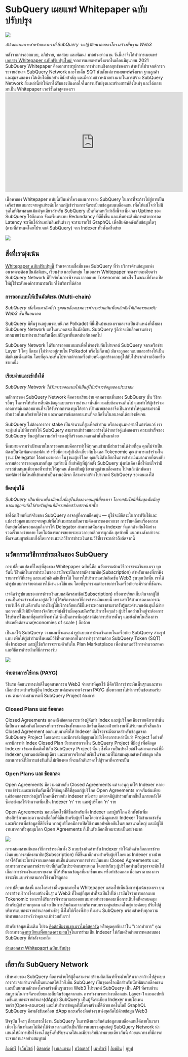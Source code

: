 # SubQuery เผยแพร่ Whitepaper ฉบับปรับปรุง

![](https://miro.medium.com/max/700/0*guA8YHyJPhu0wmzf)

_อัปเดตแผนการสำหรับแนวทางที่ SubQuery จะปฏิวัติอนาคตของโครงสร้างพื้นฐาน Web3_

หลังจากการออกแบบ, อภิปราย, ทดสอบ และพัฒนา มาอย่างยาวนาน วันนี้เราจึงได้ทำการเผยแพร่ [เอกสาร Whitepaper ฉบับปรับปรุงใหม่ ](https://static.subquery.network/whitepaper.pdf) จากการเผยแพร่ครั้งแรกในเดือนมิถุนายน 2021 SubQuery Whitepaper คือเอกสารสรุปกรอบการทำงานเชิงกลยุทธ์ของเรา สำหรับโปรเจกต์การกระจายอำนาจ SubQuery Network และโทเค็น SQT นับตั้งแต่การเผยแพร่ครั้งแรก ฐานลูกค้าและชุมชนของเราได้เติบโตขึ้นอย่างมีนัยสำคัญ และมีความก้าวหน้าอย่างมากในการสร้าง SubQuery Network สิ่งเหล่านี้ทำให้เราได้รับแรงบันดาลใจในการปรับปรุงและสร้างสรรค์สิ่งใหม่ๆ และได้กลายมาเป็น Whitepaper เวอร์ชั่นล่าสุดของเรา <iframe width="560" height="315" src="https://www.youtube.com/embed/Ghxyw5bIHs8" title="YouTube Video Player" frameborder="0" allow="accelerometer; autoplay; clipboard-write; encrypted-media; gyroscope; picture-in-picture" allowfullscreen mark="crwd-mark"></iframe>

เนื้อหาของ Whitepaper ฉบับนี้เป็นเค้าโครงแผนการของ SubQuery ในการที่จะก้าวไปสู่การเป็นเครือข่ายแบบกระจายศูนย์ระดับโลกแก่ผู้เข้าร่วมการจัดระเบียบข้อมูลบนบล็อคเชน เพื่อให้แน่ใจว่าไม่มีจุดใดที่ผิดพลาดแม้แต่จุดเดียวสำหรับ SubQuery เป็นที่คาดหวังว่าสิ่งนี้จะเพิ่มเวลา Uptime ของ SubQuery ได้อีกมาก จัดเตรียมระบบ Redundancy ที่ดียิ่งขึ้น และเพิ่มประสิทธิภาพด้วยการลด Latency จะเห็นได้ว่าแอปพลิเคชันต่างๆ จะสามารถใช้ GraphQL เพื่อสืบค้นคลังเก็บข้อมูลใดๆ (ตามที่กำหนดโดยโปรเจกต์ SubQuery) จาก Indexer ทั่วทั้งเครือข่าย

![](https://miro.medium.com/max/700/0*xtd6e7mn7JkfhpzG)

## สิ่งที่เรามุ่งเน้น

[Whitepaper ฉบับปรับปรุงนี้](https://static.subquery.network/whitepaper.pdf) รักษาความเชื่อมั่นของ SubQuery ที่ว่า บริการด้านข้อมูลแห่งอนาคตจะต้องเป็นมัลติเชน, เรียบง่าย และยืดหยุ่น ในเอกสาร Whitepaper จะลงรายละเอียดว่า SubQuery Network มีปัจจัยในการพิจารณาออกแบบ Tokenomic อย่างไร ในขณะที่ยังคงเปิดให้ผู้ใช้ระดับองค์กรสามารถเรียกใช้บริการได้ด้วย

### การออกแบบให้เป็นมัลติเชน (Multi-chain)

_SubQuery เชื่อในแนวคิดที่ว่า ชุมชนบล็อคเชนควรทำงานร่วมกันเพื่อผลักดันให้เกิดการยอมรับ Web3 ซึ่งเป็นอนาคต_

SubQuery มีพื้นฐานอยู่บนระบบนิเวศ Polkadot ที่นี่เป็นบ้านของเราและจะเป็นตำแหน่งที่ตั้งของ SubQuery Network แต่ในอนาคตจะเป็นมัลติเชน SubQuery รู้ดีว่าจะมีบล็อคเชนต่างๆ มากมายเข้ามาทำงานร่วมกันเพื่อแก้ปัญหาที่แตกต่างกันออกไป

SubQuery Network ได้รับการออกแบบมาเพื่อให้รองรับกับโปรเจกต์ SubQuery จากเครือข่าย Layer 1 ใดๆ ก็ตาม (ไม่ว่าจะอยู่ภายใน Polkadot หรือไม่ก็ตาม) มันจะถูกออกแบบและสร้างให้เป็นมัลติเชนตั้งแต่ต้น โดยที่คุณจะเห็นโปรเจกต์จากเครือข่ายหนึ่งถูกสร้างควบคู่ไปกับโปรเจกต์จากอีกเครือข่ายหนึ่ง

### เรียบง่ายและเข้าถึงได้

_SubQuery Network ได้รับการออกแบบให้เป็นผู้ให้บริการข้อมูลของประชาชน_

หลักการของ SubQuery Network คือความเรียบง่าย ตามความเห็นของ SubQuery นั้น วิธีการอื่นๆ ในการให้บริการสืบค้นข้อมูลแบบกระจายอำนาจนั้นมีความซับซ้อนจนเกินไป และทำให้ผู้เข้าร่วมคาดการณ์ผลตอบแทนที่จะได้รับจากการลงทุนได้ยาก เป้าหมายของเราจึงเป็นการทำให้คุณสามารถมีส่วนร่วมในเครือข่ายได้ง่าย และคาดการณ์ผลตอบแทนที่จะเกิดขึ้นในอนาคตได้อย่างชัดเจน

SubQuery ไม่ต้องการการ stake เป็นจำนวนที่สูงเพื่อเข้าร่วม หรือลงทุนมหาศาลในฮาร์ดแวร์ เราจะมุ่งเน้นไปที่การทำให้ SubQuery สามารถเข้าร่วมและสร้างได้ง่ายกว่าคู่แข่งของเรา ความสำเร็จของ SubQuery ขึ้นอยู่กับความสำเร็จของผู้ที่สร้างอนาคตเหล่านั้นขึ้นมาด้วย

ซึ่งหมายความว่าเป้าหมายในการออกแบบคือการทำให้ทุกคนเข้ามามีส่วนร่วมได้ง่ายที่สุด คุณไม่จำเป็นต้องเป็นนักพัฒนาซอฟต์แวร์ หรือมีความรู้เชิงลึกเกี่ยวกับโมเดล Tokenomic คุณสามารถเข้าร่วมในฐานะ Delegator ได้อย่างง่ายดาย ในฐานะผู้บริโภค คุณยังมีตัวเลือกในการชำระเงินมากมายที่ตรงกับความต้องการของคุณมากที่สุด สุดท้ายนี้ สิ่งสำคัญที่ผู้ก่อตั้ง SubQuery มุ่งเน้นคือ เพื่อให้แน่ใจว่ามีการสนับสนุนเพียงพอที่จะช่วยให้ทุกคน ตั้งแต่ทีมผู้เชี่ยวชาญด้านบล็อคเชน ไปจนถึงนักพัฒนาซอฟต์แวร์มือใหม่ที่เข้ามาทำเป็นงานอดิเรก ก็สามารถสร้างโปรเจกต์ SubQuery ของตนเองได้

### ยืดหยุ่นได้

_SubQuery เป็นเพียงเครื่องมือหนึ่งที่อยู่ในมือของคอมมูนิตี้ของเรา โอกาสอันไม่มีที่สิ้นสุดนั้นมีอยู่ หากแต่ถูกจำกัดไว้สำหรับผู้คนที่มีความคิดสร้างสรรค์เท่านั้น_

ข้อได้เปรียบที่แท้จริงของ SubQuery อาจอยู่ที่ความยืดหยุ่น — ผู้ใช้จะมีอิสระในการปรับใช้และแปลงข้อมูลแบบกระจายศูนย์เพื่อให้เหมาะสมกับความต้องการของพวกเขา การขับเคลื่อนเรื่องความยืดหยุ่นนี้ยังครอบคลุมถึงการให้ Delegator สามารถสนับสนุน Indexer ที่แตกต่างกันได้อย่างรวดเร็วและง่ายดาย โดยไม่ต้องรอการขยายระยะเวลายกเลิกการผูกมัด สุดท้ายนี้ แนวทางดังกล่าวจะชัดเจนสมบูรณ์แบบได้โดยการแนะนำวิธีการชำระเงินสามวิธีที่เราจะกล่าวถึงถัดจากนี้

## นวัตกรรมวิธีการชำระเงินของ SubQuery

การเปลี่ยนแปลงที่ใหญ่ที่สุดของ Whitepaper ฉบับนี้คือ นวัตกรรมด้านวิธีการชำระเงินของเรา ทุกวันนี้ วิธีหลักในการชำระเงินของเรามักจะเป็นการสมัครสมาชิก(Subscription) สำหรับเพลงที่เราฟัง รายการทีวีที่เราดู และแอปพลิเคชันที่เราใช้ ในการให้บริการแอปพลิเคชัน Web3 รุ่นบุกเบิกนั้น เราได้นำรูปแบบการจ่ายตามการใช้งาน มาใช้แทน โดยที่ธุรกรรมแต่ละรายการในเครือข่ายจะมีราคาที่ชัดเจน

เราคิดว่ารูปแบบของการชำระเงินแบบสมัครสมาชิก(Subscription) หรือการเรียกเก็บเงินจากผู้ใช้งานเป็นประจำจะยังคงอยู่ต่อไป ผู้ให้บริการชอบวิธีการชำระเงินแบบนี้ เพราะทำให้สามารถคาดการณ์รายรับได้ เช่นเดียวกัน ทางฝั่งผู้ใช้บริการก็ชอบวิธีนี้เพราะพวกเขาสามารถรับรู้และคำนวณต้นทุนได้ง่าย นอกจากนี้ยังมีปัจจัยทางจิตวิทยาที่บ่งชี้ว่าเมื่อคุณสมัครรับบริการใดๆแล้ว ผู้บริโภคส่วนใหญ่จะต้องการใช้บริการให้มากที่สุดเท่าที่จะทำได้ ซึ่งเป็นการเพิ่มอุปสงค์ต่อการบริการนั้นๆ และยังช่วยในเรื่องการประหยัดต่อขนาด(economies of scale ) อีกด้วย

เป็นผลให้ SubQuery วางแผนที่จะแนะนำรูปแบบการชำระเงินภายในเครือข่าย SubQuery สามรูปแบบ เพื่อให้ผู้เข้าร่วมทั้งหมดมีวิธีที่หลากหลายในการทำธุรกรรมด้วย SubQuery Token (SQT) ทั้ง Indexer และผู้ใช้บริการจะรวมตัวกันใน Plan Marketplace เพื่อนำเสนอวิธีการคำนวณราคาและวิธีการชำระเงินที่มีการรองรับ

![](https://miro.medium.com/max/700/0*f0yVHlbWTE8DdjuB)

### จ่ายตามการใช้งาน (PAYG)

วิธีแรก คือแนวทางปกติในอุตสาหกรรม Web3 จ่ายเท่าที่คุณใช้ นี่คือวิธีการชำระเงินพื้นฐานและทางเลือกสำรองสำหรับผู้อื่น Indexer แต่ละคนจะแจ้งราคา PAYG เมื่อพวกเขาได้ทำการยื่นข้อเสนอรับงาน ตามความสามารถที่ SubQuery Project ต้องการ

### Closed Plans และ ข้อตกลง

Closed Agreements แสดงถึงข้อตกลงระหว่างผู้จัดทำ Index และผู้บริโภคเพียงรายเดียวเท่านั้น นี้เป็นความสัมพันธ์โดยตรงที่การชำระเงินทั้งหมดจะเกิดขึ้นเมื่อสองฝ่ายทำงานที่ได้รับจนเสร็จสิ้นแล้ว Closed Agreement ออกแบบมาเพื่อให้ Indexer มั่นใจว่าจะมีตลาดสำหรับข้อมูลจาก SubQuery Project โดยเฉพาะ และมีการส่งสัญญาณไปยังโครงการเหล่านั้นว่า Project ใดบ้างที่ควรมีการทำ Index Closed Plan ยังสามารถวางใน SubQuery Project ที่มีอยู่ เพื่อดึงดูด Indexer เข้ามาเพิ่มเติมให้กับ SubQuery Project นั้นๆ ซึ่งนี้อาจเป็นประโยชน์ในสถานการณ์ที่มี Indexer ผูกขาดแต่เพียงผู้เดียว และเขาอาจเรียกเก็บเงินในจำนวนที่ไม่สมเหตุผลสำหรับข้อมูล หรือสถานการณ์ที่มีการแข่งขันกันไม่เพียงพอ ที่จะผลักดันราคาไปสู่ราคาที่ควรจะเป็น

### Open Plans เเละ ข้อตกลง

Open Agreements มีความคล้ายกับ Closed Agreements แต่จะอนุญาตให้ Indexer หลายรายเข้าร่วมและแข่งขันกันเพื่อให้ข้อมูลที่ดีที่สุดแก่ผู้บริโภค Open Agreements อาจเริ่มต้นเพียงแค่ข้อตกลงระหว่างผู้บริโภคหนึ่งรายกับ indexer หนึ่งราย แต่อาจมีผู้เข้าร่วมที่มากขึ้นในภายหลังได้ ซึ่งจะส่งผลให้จำนวนเพิ่มเป็น Indexer 'n' ราย และผู้บริโภค 'n' ราย

Open Agreements มอบเงื่อนไขที่ดีขึ้นสำหรับทั้ง Indexer และผู้บริโภค อีกทั้งยังเพิ่มประสิทธิภาพและความน่าเชื่อถือที่ดีขึ้นสำหรับผู้บริโภคโดยการดึงดูดเหล่า Indexer ให้เข้ามาแข่งขันและบริการเพื่อข้อมูลที่ดียิ่งขึ้น หากผู้บริโภคมีการเปิดใช้งานแอปพลิเคชันในสเกลขนาดใหญ่ และมีผู้ใช้งานมาจากทั่วทุกมุมโลก Open Agreements ก็เป็นตัวเลือกที่เหมาะสมเป็นอย่างมาก

![](https://miro.medium.com/max/1400/0*sc9-ee7VTl0XEhTS)

การผสมผสานกันของวิธีการชำระเงินทั้ง 3 แบบข้างต้นสำหรับ Indexer ทำให้เกิดตัวเลือกการชำระเงินแบบการสมัครสมาชิก(Subscription) ที่ดีขึ้นมาอีกทางสำหรับผู้บริโภคและ Indexer บางฝ่ายอาจได้รับประโยชน์จากผลตอบแทนที่แน่นอนจากการชำระเงินแบบ Closed Agreements และสามารถการคาดการณ์รายจ่ายที่เกิดเป็นประจำตามรายงวด โดยเท่ากันๆ ผู้บริโภคท่านอื่นๆอาจจะหันไปเลือกการชำระเงินแบบรายงวด ที่ให้ปริมาณข้อมูลที่มากขึ้นแทน หรือทำข้อตกลงเพื่อลดราคาของการชำระเงินแบบจ่ายตามการใช้งานให้ถูกลง

การเปลี่ยนแปลงนี้ และโครงร่างอื่นๆมากมายใน Whitepaper แสดงให้เห็นถึงการมุ่งเน้นของเรา บนการสร้างบริการโครงสร้างพื้นฐาน Web3 ที่ใหญ่ที่สุดเท่าที่จะเป็นไปได้ เรามั่นใจว่าการออกแบบ Tokenomic ของเราได้รับการพิจารณาและออกแบบมาอย่างรอบคอบเพื่อการเติบโตที่ครอบคลุมสำหรับผู้เข้าร่วมทุกคน แม้จะเป็นการเริ่มต้นมาจากบริการแบบรวมศูนย์ขนาดใหญ่และค่อยๆ ปรับไปสู่บริการแบบกระจายอำนาจอย่างช้าๆ ซึ่งไม่ใช่เรื่องที่ง่าย ทีมงาน SubQuery พร้อมสำหรับทุกความท้าทายและเราหวังว่าคุณจะเข้าร่วมกับเรา!

สำหรับข้อมูลเพิ่มเติม โปรด [ติดต่อทีมงานของเราในดิสคอร์ด](https://discord.com/invite/78zg8aBSMG) หรือพูดคุยกับเราใน "เวลาทำการ" คุณยังสามารถ[ลงทะเบียนเพื่อแสดงความสนใจ](https://forms.gle/RyXyhb8T9Gxkwi7R9)ในการร่วมเป็น Indexer ให้กับเครือข่ายการทดสอบของ SubQuery ที่กำลังจะมาถึง

[อ่านเอกสาร Whitepaprt ฉบับปรับปรุง](https://static.subquery.network/whitepaper.pdf)

## เกี่ยวกับ SubQuery Network

เป้าหมายของ SubQuery คือการช่วยให้ผู้อื่นสามารถสร้างผลิตภัณฑ์ที่จะช่วยให้พวกเราก้าวไปสู่ระบบการกระจายอำนาจที่เป็นอนาคตได้เร็วยิ่งขึ้น SubQuery เป็นชุดเครื่องมือสำหรับนักพัฒนาบล็อคเชนและเป็นแกนหลักของโครงสร้างพื้นฐานของ Web3 โปรเจกต์ SubQuery เป็น API ที่ครบถ้วนสมบูรณ์ในการจัดระเบียบและสืบค้นข้อมูลจากเชน การทำงานระหว่างบล็อคเชน Layer-1 และแอปพลิเคชั่นแบบกระจายอำนาจ(dApp) SubQuery เป็นผู้จัดระเบียบ Indexer แบบโอเพนซอร์ซ(Open-source) และให้บริการข้อมูลที่มีโครงสร้างที่ดีด้วยเทคโนโลยี GraphQL SubQuery คือพลังขับเคลื่อน dApp และเครื่องมือต่างๆ แห่งยุคถัดไปด้วยข้อมูล Web3

ปัจจุบัน ใครๆ ก็สามารถใช้งาน SubQuery ในการดึงและสืบค้นข้อมูลบนบล็อคเชนได้ภายในเวลาเพียงไม่กี่นาทีและไม่มีค่าใช้จ่าย หากแต่ยังเป็นวิธีการแบบรวมศูนย์อยู่ SubQuery Network นำเสนอให้มีการเปิดใช้งานโซลูชันที่ปรับขนาดได้และมีประสิทธิภาพแบบเดียวกันนี้ ด้วยแนวทางที่มีการกระจายอำนาจอย่างสมบูรณ์

[ลิงค์ทรี](https://linktr.ee/subquerynetwork) | [เว็บไซต์](https://subquery.network/) | [ดิสคอร์ด](https://discord.com/invite/78zg8aBSMG) | [เทเลแกรม](https://t.me/subquerynetwork) | [ทวิตเตอร์](https://twitter.com/subquerynetwork) | [เมทริกซ์](https://matrix.to/#/#subquery:matrix.org) | [ลิงค์อิน](https://www.linkedin.com/company/subquery) | [ยูทูป](https://www.youtube.com/channel/UCi1a6NUUjegcLHDFLr7CqLw)
